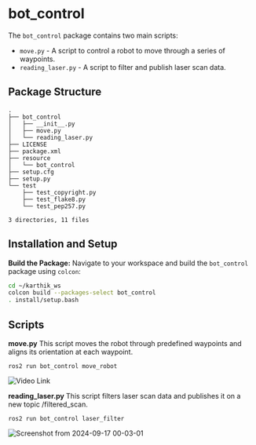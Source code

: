 # bot_control

The `bot_control` package contains two main scripts:
- `move.py` - A script to control a robot to move through a series of waypoints.
- `reading_laser.py` - A script to filter and publish laser scan data.

## Package Structure

```
.
├── bot_control
│   ├── __init__.py
│   ├── move.py
│   └── reading_laser.py
├── LICENSE
├── package.xml
├── resource
│   └── bot_control
├── setup.cfg
├── setup.py
└── test
    ├── test_copyright.py
    ├── test_flake8.py
    └── test_pep257.py

3 directories, 11 files

```

## Installation and Setup

**Build the Package:**
   Navigate to your workspace and build the `bot_control` package using `colcon`:

   ```bash
   cd ~/karthik_ws
   colcon build --packages-select bot_control
   . install/setup.bash
   ```
## Scripts
**move.py**
This script moves the robot through predefined waypoints and aligns its orientation at each waypoint.
```
ros2 run bot_control move_robot
```

![Video Link](https://drive.google.com/file/d/1XSYWK0PRhd1JiB8qL457hNljVQPyJThK/view?usp=sharing)

**reading_laser.py**
This script filters laser scan data and publishes it on a new topic /filtered_scan.

```
ros2 run bot_control laser_filter
```

![Screenshot from 2024-09-17 00-03-01](https://github.com/user-attachments/assets/b1fd823b-752b-4882-aaf6-1c9d8c5db8d9)

